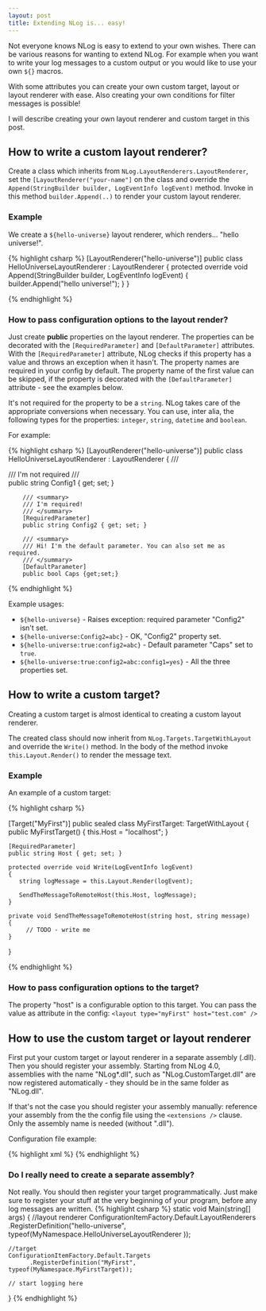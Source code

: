 ```yaml
---
layout: post
title: Extending NLog is... easy!
---
```




Not everyone knows NLog is easy to extend to your own wishes. 
There can be various reasons for wanting to extend NLog. 
For example when you want to write your log messages to a custom output or you would like to use your own `${}` macros. 

With some attributes you can create your own custom target, layout or layout renderer with ease. 
Also creating your own conditions for filter messages is possible!

I will describe creating your own layout renderer and custom target in this post.


## How to write a custom layout renderer?
Create a class which inherits from `NLog.LayoutRenderers.LayoutRenderer`, set the `[LayoutRenderer("your-name"]` on the class and override the `Append(StringBuilder builder, LogEventInfo logEvent)` method. 
Invoke in this method `builder.Append(..)` to render your custom layout renderer.

### Example
We create a `${hello-universe}` layout renderer, which renders... "hello universe!".

{% highlight csharp %}
[LayoutRenderer("hello-universe")]
public class HelloUniverseLayoutRenderer : LayoutRenderer
{
    protected override void Append(StringBuilder builder, LogEventInfo logEvent)
    {
        builder.Append("hello universe!");
    }
}


{% endhighlight %}

### How to pass configuration options to the layout render?
Just create **public** properties on the layout renderer. The properties can be decorated with the `[RequiredParameter]` and `[DefaultParameter]` attributes. 
With the `[RequiredParameter]` attribute, NLog checks if this property has a value and throws an exception when it hasn't.
The property names are required in your config by default. The property name of the first value can be skipped, if the property is decorated with the `[DefaultParameter]` attribute - see the examples below. 

It's not required for the property to be a `string`.
NLog takes care of the appropriate conversions when necessary. You can use, inter alia, the following types for the properties: `integer`, `string`, `datetime` and `boolean`. 


For example:

{% highlight csharp %}
[LayoutRenderer("hello-universe")]
public class HelloUniverseLayoutRenderer : LayoutRenderer
{
        /// <summary>
        /// I'm not required
        /// </summary>
        public string Config1 { get; set; }

        /// <summary>
        /// I'm required! 
        /// </summary>
        [RequiredParameter]
        public string Config2 { get; set; }

        /// <summary>
        /// Hi! I'm the default parameter. You can also set me as required.
        /// </summary>
        [DefaultParameter]
        public bool Caps {get;set;}

{% endhighlight %}

Example usages:

- `${hello-universe}` - Raises exception: required parameter "Config2" isn't set.
- `${hello-universe:Config2=abc}` - OK, "Config2" property set.
- `${hello-universe:true:config2=abc}` - Default parameter "Caps" set to `true`.
- `${hello-universe:true:config2=abc:config1=yes}` - All the three properties set.


## How to write a custom target?
Creating a custom target is almost identical to creating a custom layout renderer. 

The created class should now inherit from `NLog.Targets.TargetWithLayout` and override the `Write()` method. In the body of the method invoke `this.Layout.Render()` to render the message text.

### Example
An example of a custom target:
 
{% highlight csharp %}

[Target("MyFirst")] 
public sealed class MyFirstTarget: TargetWithLayout 
{ 
    public MyFirstTarget()
    {
        this.Host = "localhost";
    }
 
    [RequiredParameter] 
    public string Host { get; set; }
 
    protected override void Write(LogEventInfo logEvent) 
    { 
       string logMessage = this.Layout.Render(logEvent); 

       SendTheMessageToRemoteHost(this.Host, logMessage); 
    } 
 
    private void SendTheMessageToRemoteHost(string host, string message) 
    { 
         // TODO - write me 
    } 
} 

{% endhighlight %}

### How to pass configuration options to the target?

The property "host" is a configurable option to this target. You can pass the value as attribute in the config: `<layout type="myFirst" host="test.com" />`


## How to use the custom target or layout renderer
First put your custom target or layout renderer in a separate assembly (.dll). Then you should register your assembly. Starting from NLog 4.0, assemblies with the name "NLog*.dll", such as "NLog.CustomTarget.dll" are now registered automatically - they should be in the same folder as "NLog.dll".  

If that's not the case you should register your assembly manually: reference your assembly from the the config file using the `<extensions />` clause. Only the assembly name is needed (without ".dll"). 

Configuration file example:

{% highlight xml %}
<nlog> 
  <extensions> 
    <add assembly="MyAssembly"/> 
  </extensions> 
  <targets> 
    <target name="a1" type="MyFirst" host="localhost"/> 
    <target name="f1" type="file"  layout="${longdate} ${hello-universe}" 
            fileName="${basedir}/logs/logfile.log" />
  </targets> 
  <rules> 
    <logger name="*" minLevel="Info" appendTo="a1"/> 
    <logger name="*" minLevel="Info" appendTo="f1"/> 
  </rules> 
</nlog>
{% endhighlight %}


### Do I really need to create a separate assembly?
Not really. You should then register your target programmatically. Just make sure to register your stuff at the very beginning of your program, before any log messages are written. 
{% highlight csharp %}
static void Main(string[] args) 
{ 
    //layout renderer
    ConfigurationItemFactory.Default.LayoutRenderers
          .RegisterDefinition("hello-universe", typeof(MyNamespace.HelloUniverseLayoutRenderer ));

    //target
    ConfigurationItemFactory.Default.Targets
          .RegisterDefinition("MyFirst", typeof(MyNamespace.MyFirstTarget));
 
    // start logging here 
}
{% endhighlight %}


